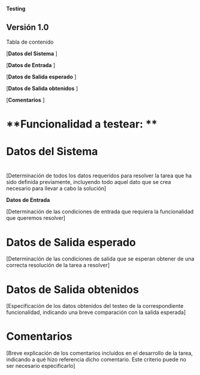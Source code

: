 ﻿**<Project name>**

**Testing**

## **Versión 1.0**

Tabla de contenido

[**Datos del Sistema**	]

[**Datos de Entrada**	]

[**Datos de Salida esperado**	]

[**Datos de Salida obtenidos**	]

[**Comentarios**	]


# **Funcionalidad a testear: **
#
# **Datos del Sistema**
#
[Determinación de todos los datos requeridos para resolver la tarea que ha sido definida
previamente, incluyendo todo aquel dato que se crea necesario para llevar a cabo la
solución]

**Datos de Entrada**

[Determinación de las condiciones de entrada que requiera la funcionalidad que
queremos resolver]

# **Datos de Salida esperado**

[Determinación de las condiciones de salida que se esperan obtener de una correcta
resolución de la tarea a resolver]

# **Datos de Salida obtenidos**

[Especificación de los datos obtenidos del testeo de la correspondiente funcionalidad,
indicando una breve comparación con la salida esperada]

# **Comentarios**

[Breve explicación de los comentarios incluidos en el desarrollo de la tarea, indicando a
qué hizo referencia dicho comentario. Este criterio puede no ser necesario especificarlo]

